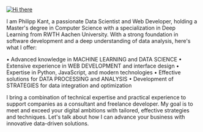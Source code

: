 [![Hi there](https://readme-typing-svg.herokuapp.com?color=ED6A5A&size=24&lines=Hi!+I'm+Philipp+%F0%9F%91%8B)](https://git.io/typing-svg)

I am Philipp Kant, a passionate Data Scientist and Web Developer, holding a Master's degree in Computer Science with a specialization in Deep Learning from RWTH Aachen University. With a strong foundation in software development and a deep understanding of data analysis, here's what I offer:

• Advanced knowledge in MACHINE LEARNING and DATA SCIENCE
• Extensive experience in WEB DEVELOPMENT and interface design
• Expertise in Python, JavaScript, and modern technologies
• Effective solutions for DATA PROCESSING and ANALYSIS
• Development of STRATEGIES for data integration and optimization

I bring a combination of technical expertise and practical experience to support companies as a consultant and freelance developer. My goal is to meet and exceed your digital ambitions with tailored, effective strategies and techniques. Let's talk about how I can advance your business with innovative data-driven solutions.


<!--
**philippkant/philippkant** is a ✨ _special_ ✨ repository because its `README.md` (this file) appears on your GitHub profile.

Here are some ideas to get you started:

- 🔭 I’m currently working on ...
- 🌱 I’m currently learning ...
- 👯 I’m looking to collaborate on ...
- 🤔 I’m looking for help with ...
- 💬 Ask me about ...
- 📫 How to reach me: ...
- 😄 Pronouns: ...
- ⚡ Fun fact: ...
-->
